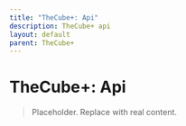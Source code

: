 ```yaml
---
title: "TheCube+: Api"
description: TheCube+ api
layout: default
parent: TheCube+
---
```

# TheCube+: Api

> Placeholder. Replace with real content.
